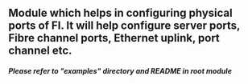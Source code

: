 ## Module which helps in configuring physical ports of FI. It will help configure server ports,  Fibre channel ports, Ethernet uplink, port channel etc.
##### Please refer to "examples" directory and README in root module
